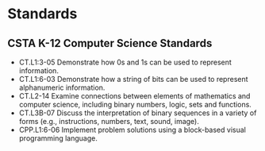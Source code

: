 # Standards

## CSTA K-12 Computer Science Standards

* CT.L1:3-05 Demonstrate how 0s and 1s can be used to represent information.
* CT.L1:6-03 Demonstrate how a string of bits can be used to represent alphanumeric information.
* CT.L2-14 Examine connections between elements of mathematics and computer science, including binary numbers, logic, sets and functions.
* CT.L3B-07 Discuss the interpretation of binary sequences in a variety of forms (e.g., instructions, numbers, text, sound, image).
* CPP.L1:6-06 Implement problem solutions using a block-based visual programming language.
